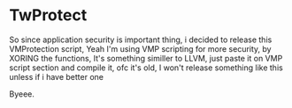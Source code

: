 # TwProtect
So since application security is important thing, i decided to release this VMProtection script, Yeah I'm using VMP scripting for more security, by XORING the functions, It's something similler to LLVM, just paste it on VMP script section and compile it, ofc it's old, I won't release something like this unless if i have better one


Byeee.
